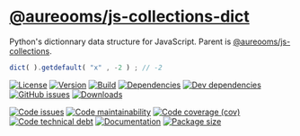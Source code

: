 [@aureooms/js-collections-dict](https://make-github-pseudonymous-again.github.io/js-collections-dict)
==

Python's dictionnary data structure for JavaScript. Parent is
[@aureooms/js-collections](https://github.com/make-github-pseudonymous-again/js-collections).

```js
dict( ).getdefault( "x" , -2 ) ; // -2
```

[![License](https://img.shields.io/github/license/make-github-pseudonymous-again/js-collections-dict.svg)](https://raw.githubusercontent.com/make-github-pseudonymous-again/js-collections-dict/master/LICENSE)
[![Version](https://img.shields.io/npm/v/@aureooms/js-collections-dict.svg)](https://www.npmjs.org/package/@aureooms/js-collections-dict)
[![Build](https://img.shields.io/travis/make-github-pseudonymous-again/js-collections-dict/master.svg)](https://travis-ci.org/make-github-pseudonymous-again/js-collections-dict/branches)
[![Dependencies](https://img.shields.io/david/make-github-pseudonymous-again/js-collections-dict.svg)](https://david-dm.org/make-github-pseudonymous-again/js-collections-dict)
[![Dev dependencies](https://img.shields.io/david/dev/make-github-pseudonymous-again/js-collections-dict.svg)](https://david-dm.org/make-github-pseudonymous-again/js-collections-dict?type=dev)
[![GitHub issues](https://img.shields.io/github/issues/make-github-pseudonymous-again/js-collections-dict.svg)](https://github.com/make-github-pseudonymous-again/js-collections-dict/issues)
[![Downloads](https://img.shields.io/npm/dm/@aureooms/js-collections-dict.svg)](https://www.npmjs.org/package/@aureooms/js-collections-dict)

[![Code issues](https://img.shields.io/codeclimate/issues/make-github-pseudonymous-again/js-collections-dict.svg)](https://codeclimate.com/github/make-github-pseudonymous-again/js-collections-dict/issues)
[![Code maintainability](https://img.shields.io/codeclimate/maintainability/make-github-pseudonymous-again/js-collections-dict.svg)](https://codeclimate.com/github/make-github-pseudonymous-again/js-collections-dict/trends/churn)
[![Code coverage (cov)](https://img.shields.io/codecov/c/gh/make-github-pseudonymous-again/js-collections-dict/master.svg)](https://codecov.io/gh/make-github-pseudonymous-again/js-collections-dict)
[![Code technical debt](https://img.shields.io/codeclimate/tech-debt/make-github-pseudonymous-again/js-collections-dict.svg)](https://codeclimate.com/github/make-github-pseudonymous-again/js-collections-dict/trends/technical_debt)
[![Documentation](https://make-github-pseudonymous-again.github.io/js-collections-dict//badge.svg)](https://make-github-pseudonymous-again.github.io/js-collections-dict//source.html)
[![Package size](https://img.shields.io/bundlephobia/minzip/@aureooms/js-collections-dict)](https://bundlephobia.com/result?p=@aureooms/js-collections-dict)
